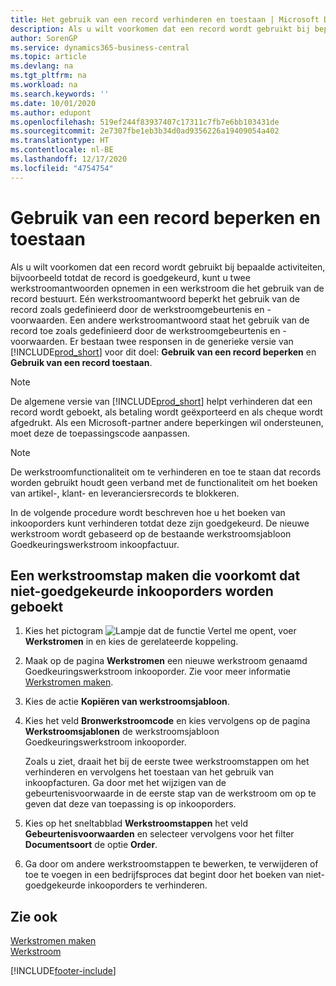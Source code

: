 ```yaml
---
title: Het gebruik van een record verhinderen en toestaan | Microsoft Docs
description: Als u wilt voorkomen dat een record wordt gebruikt bij bepaalde activiteiten, bijvoorbeeld totdat de record is goedgekeurd, kunt u twee werkstroomantwoorden opnemen in een werkstroom die het gebruik van de record bestuurt.
author: SorenGP
ms.service: dynamics365-business-central
ms.topic: article
ms.devlang: na
ms.tgt_pltfrm: na
ms.workload: na
ms.search.keywords: ''
ms.date: 10/01/2020
ms.author: edupont
ms.openlocfilehash: 519ef244f83937407c17311c7fb7e6bb103431de
ms.sourcegitcommit: 2e7307fbe1eb3b34d0ad9356226a19409054a402
ms.translationtype: HT
ms.contentlocale: nl-BE
ms.lasthandoff: 12/17/2020
ms.locfileid: "4754754"
---
```

# <a name="restrict-and-allow-usage-of-a-record"></a>Gebruik van een record beperken en toestaan
Als u wilt voorkomen dat een record wordt gebruikt bij bepaalde activiteiten, bijvoorbeeld totdat de record is goedgekeurd, kunt u twee werkstroomantwoorden opnemen in een werkstroom die het gebruik van de record bestuurt. Eén werkstroomantwoord beperkt het gebruik van de record zoals gedefinieerd door de werkstroomgebeurtenis en -voorwaarden. Een andere werkstroomantwoord staat het gebruik van de record toe zoals gedefinieerd door de werkstroomgebeurtenis en -voorwaarden. Er bestaan twee responsen in de generieke versie van [!INCLUDE[prod_short](includes/prod_short.md)] voor dit doel: **Gebruik van een record beperken** en **Gebruik van een record toestaan**.

> [!NOTE]  
>  De algemene versie van [!INCLUDE[prod_short](includes/prod_short.md)] helpt verhinderen dat een record wordt geboekt, als betaling wordt geëxporteerd en als cheque wordt afgedrukt. Als een Microsoft-partner andere beperkingen wil ondersteunen, moet deze de toepassingscode aanpassen.  

> [!NOTE]  
>  De werkstroomfunctionaliteit om te verhinderen en toe te staan dat records worden gebruikt houdt geen verband met de functionaliteit om het boeken van artikel-, klant- en leveranciersrecords te blokkeren.

In de volgende procedure wordt beschreven hoe u het boeken van inkooporders kunt verhinderen totdat deze zijn goedgekeurd. De nieuwe werkstroom wordt gebaseerd op de bestaande werkstroomsjabloon Goedkeuringswerkstroom inkoopfactuur.  

## <a name="to-create-a-workflow-step-that-restricts-posting-of-unapproved-purchase-orders"></a>Een werkstroomstap maken die voorkomt dat niet-goedgekeurde inkooporders worden geboekt  
1. Kies het pictogram ![Lampje dat de functie Vertel me opent](media/ui-search/search_small.png "Vertel me wat u wilt doen"), voer **Werkstromen** in en kies de gerelateerde koppeling.  
2. Maak op de pagina **Werkstromen** een nieuwe werkstroom genaamd Goedkeuringswerkstroom inkooporder. Zie voor meer informatie [Werkstromen maken](across-how-to-create-workflows.md).  
3. Kies de actie **Kopiëren van werkstroomsjabloon**.  
4. Kies het veld **Bronwerkstroomcode** en kies vervolgens op de pagina **Werkstroomsjablonen** de werkstroomsjabloon Goedkeuringswerkstroom inkooporder.  

     Zoals u ziet, draait het bij de eerste twee werkstroomstappen om het verhinderen en vervolgens het toestaan van het gebruik van inkoopfacturen. Ga door met het wijzigen van de gebeurtenisvoorwaarde in de eerste stap van de werkstroom om op te geven dat deze van toepassing is op inkooporders.  
5. Kies op het sneltabblad **Werkstroomstappen** het veld **Gebeurtenisvoorwaarden** en selecteer vervolgens voor het filter **Documentsoort** de optie **Order**.  
6. Ga door om andere werkstroomstappen te bewerken, te verwijderen of toe te voegen in een bedrijfsproces dat begint door het boeken van niet-goedgekeurde inkooporders te verhinderen.  

## <a name="see-also"></a>Zie ook  
[Werkstromen maken](across-how-to-create-workflows.md)   
[Werkstroom](across-workflow.md)   


[!INCLUDE[footer-include](includes/footer-banner.md)]